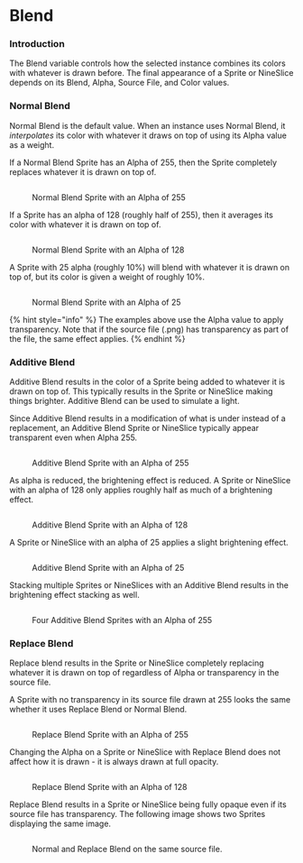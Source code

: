 # Blend

### Introduction

The Blend variable controls how the selected instance combines its colors with whatever is drawn before. The final appearance of a Sprite or NineSlice depends on its Blend, Alpha, Source File, and Color values.

### Normal Blend

Normal Blend is the default value. When an instance uses Normal Blend, it _interpolates_ its color with whatever it draws on top of using its Alpha value as a weight.

If a Normal Blend Sprite has an Alpha of 255, then the Sprite completely replaces whatever it is drawn on top of.

<figure><img src="../../../.gitbook/assets/image (2) (1) (1) (1) (1).png" alt=""><figcaption><p>Normal Blend Sprite with an Alpha of 255</p></figcaption></figure>

If a Sprite has an alpha of 128 (roughly half of 255), then it averages its color with whatever it is drawn on top of.

<figure><img src="../../../.gitbook/assets/image (1) (1) (1) (1) (1) (1) (1) (1) (1).png" alt=""><figcaption><p>Normal Blend Sprite with an Alpha of 128</p></figcaption></figure>

A Sprite with 25 alpha (roughly 10%) will blend with whatever it is drawn on top of, but its color is given a weight of roughly 10%.

<figure><img src="../../../.gitbook/assets/image (2) (1) (1) (1) (1) (1).png" alt=""><figcaption><p>Normal Blend Sprite with an Alpha of 25</p></figcaption></figure>

{% hint style="info" %}
The examples above use the Alpha value to apply transparency. Note that if the source file (.png) has transparency as part of the file, the same effect applies.
{% endhint %}

### Additive Blend

Additive Blend results in the color of a Sprite being added to whatever it is drawn on top of. This typically results in the Sprite or NineSlice making things brighter. Additive Blend can be used to simulate a light.

Since Additive Blend results in a modification of what is under instead of a replacement, an Additive Blend Sprite or NineSlice typically appear transparent even when Alpha 255.

<figure><img src="../../../.gitbook/assets/image (3) (1).png" alt=""><figcaption><p>Additive Blend Sprite with an Alpha of 255</p></figcaption></figure>

As alpha is reduced, the brightening effect is reduced. A Sprite or NineSlice with an alpha of 128 only applies roughly half as much of a brightening effect.

<figure><img src="../../../.gitbook/assets/image (4) (1).png" alt=""><figcaption><p>Additive Blend Sprite with an Alpha of 128</p></figcaption></figure>

A Sprite or NineSlice with an alpha of 25 applies a slight brightening effect.

<figure><img src="../../../.gitbook/assets/image (5).png" alt=""><figcaption><p>Additive Blend Sprite with an Alpha of 25</p></figcaption></figure>

Stacking multiple Sprites or NineSlices with an Additive Blend results in the brightening effect stacking as well.

<figure><img src="../../../.gitbook/assets/image (6).png" alt=""><figcaption><p>Four Additive Blend Sprites with an Alpha of 255</p></figcaption></figure>

### Replace Blend

Replace blend results in the Sprite or NineSlice completely replacing whatever it is drawn on top of regardless of Alpha or transparency in the source file.

A Sprite with no transparency in its source file drawn at 255 looks the same whether it uses Replace Blend or Normal Blend.

<figure><img src="../../../.gitbook/assets/image (7).png" alt=""><figcaption><p>Replace Blend Sprite with an Alpha of 255</p></figcaption></figure>

Changing the Alpha on a Sprite or NineSlice with Replace Blend does not affect how it is drawn - it is always drawn at full opacity.

<figure><img src="../../../.gitbook/assets/image (8).png" alt=""><figcaption><p>Replace Blend Sprite with an Alpha of 128</p></figcaption></figure>

Replace Blend results in a Sprite or NineSlice being fully opaque even if its source file has transparency. The following image shows two Sprites displaying the same image.

<figure><img src="../../../.gitbook/assets/image (9).png" alt=""><figcaption><p>Normal and Replace Blend on the same source file.</p></figcaption></figure>
